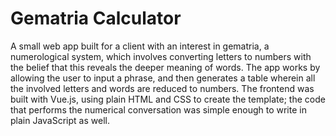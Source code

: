 # Gematria Calculator

A small web app built for a client with an interest in gematria, a numerological system, which involves converting letters to numbers with the belief that this reveals the deeper meaning of words. The app works by allowing the user to input a phrase, and then generates a table wherein all the involved letters and words are reduced to numbers. The frontend was built with Vue.js, using plain HTML and CSS to create the template; the code that performs the numerical conversation was simple enough to write in plain JavaScript as well.